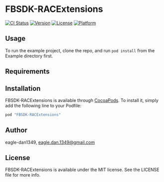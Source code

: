 # FBSDK-RACExtensions

[![CI Status](http://img.shields.io/travis/eagle-dan1349/FBSDK-RACExtensions.svg?style=flat)](https://travis-ci.org/eagle-dan1349/FBSDK-RACExtensions)
[![Version](https://img.shields.io/cocoapods/v/FBSDK-RACExtensions.svg?style=flat)](http://cocoapods.org/pods/FBSDK-RACExtensions)
[![License](https://img.shields.io/cocoapods/l/FBSDK-RACExtensions.svg?style=flat)](http://cocoapods.org/pods/FBSDK-RACExtensions)
[![Platform](https://img.shields.io/cocoapods/p/FBSDK-RACExtensions.svg?style=flat)](http://cocoapods.org/pods/FBSDK-RACExtensions)

## Usage

To run the example project, clone the repo, and run `pod install` from the Example directory first.

## Requirements

## Installation

FBSDK-RACExtensions is available through [CocoaPods](http://cocoapods.org). To install
it, simply add the following line to your Podfile:

```ruby
pod "FBSDK-RACExtensions"
```

## Author

eagle-dan1349, eagle.dan.1349@gmail.com

## License

FBSDK-RACExtensions is available under the MIT license. See the LICENSE file for more info.
